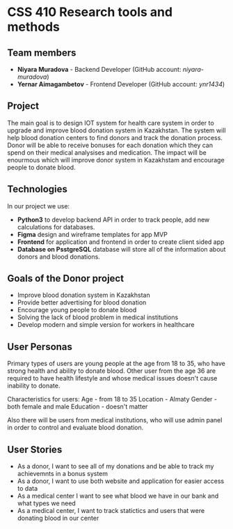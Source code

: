 # CSS 410 Research tools and methods
## Team members
+ **Niyara Muradova** - Backend Developer (GitHub account: *niyara-muradova*)
+ **Yernar Aimagambetov** - Frontend Developer (GitHub account: *ynr1434*)

## Project
The main goal is to design IOT system for health care system in order to upgrade and improve blood donation system in Kazakhstan. The system will help blood donation centers to find donors and track the donation process. Donor will be able to receive bonuses for each donation which they can spend on their medical analysises and medication.
The impact will be enourmous which will improve donor system in Kazakhstam and encourage people to donate blood.


## Technologies
In our project we use:
 - **Python3** to develop backend  API in order to track people, add new calculations for databases.
 -  **Figma** design and wireframe templates for app MVP
 -  **Frontend**  for application and frontend in order to create client sided app 
 -  **Database on PsstgreSQL** database will store all of the information about donors and blood donations.
 
 ## Goals of the Donor project
  - Improve blood donation system in Kazakhstan
  - Provide better advertising for blood donation
  - Encourage young people to donate blood
  - Solving the lack of blood problem in medical institutions 
  - Develop modern and simple version for workers in healthcare
  
  ## User Personas
  Primary types of users are young people at the age from 18 to 35, who have strong health and ability to donate blood.
  Other user from the age 36 are required to have health lifestyle and whose medical issues doesn't cause inability to donate.
  
  Characteristics for users:
  Age - from 18 to 35
  Location - Almaty
  Gender - both female and male
  Education - doesn't matter
  
  Also there will be users from medical institutions, who will use admin panel in order to control and evaluate blood donation.
  
  ## User Stories
  - As a donor, I want to see all of my donations and be able to track my achievemnts in a bonus system
  - As a donor, I want to use both website and application for easier access to data
  - As a medical center I want to see what blood we have in our bank and what types we need
  - As a medical center, I want to track statictics and users that were donating blood in our center
 
  
 
